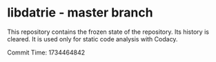 # libdatrie - master branch

This repository contains the frozen state of the repository.
Its history is cleared. It is used only for static code
analysis with Codacy.

Commit Time: 1734464842